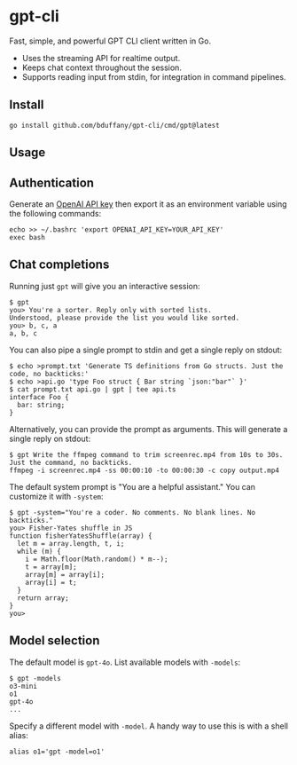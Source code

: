 # gpt-cli

Fast, simple, and powerful GPT CLI client written in Go.

- Uses the streaming API for realtime output.
- Keeps chat context throughout the session.
- Supports reading input from stdin, for integration in command pipelines.

## Install

```shell
go install github.com/bduffany/gpt-cli/cmd/gpt@latest
```

## Usage

## Authentication

Generate an [OpenAI API key](https://platform.openai.com/api-keys)
then export it as an environment variable using the following commands:

```shell
echo >> ~/.bashrc 'export OPENAI_API_KEY=YOUR_API_KEY'
exec bash
```

## Chat completions

Running just `gpt` will give you an interactive session:

```
$ gpt
you> You're a sorter. Reply only with sorted lists.
Understood, please provide the list you would like sorted.
you> b, c, a
a, b, c
```

You can also pipe a single prompt to stdin and get a single reply on
stdout:

```
$ echo >prompt.txt 'Generate TS definitions from Go structs. Just the code, no backticks:'
$ echo >api.go 'type Foo struct { Bar string `json:"bar"` }'
$ cat prompt.txt api.go | gpt | tee api.ts
interface Foo {
  bar: string;
}
```

Alternatively, you can provide the prompt as arguments. This will generate
a single reply on stdout:

```
$ gpt Write the ffmpeg command to trim screenrec.mp4 from 10s to 30s. Just the command, no backticks.
ffmpeg -i screenrec.mp4 -ss 00:00:10 -to 00:00:30 -c copy output.mp4
```

The default system prompt is "You are a helpful assistant." You can
customize it with `-system`:

```
$ gpt -system="You're a coder. No comments. No blank lines. No backticks."
you> Fisher-Yates shuffle in JS
function fisherYatesShuffle(array) {
  let m = array.length, t, i;
  while (m) {
    i = Math.floor(Math.random() * m--);
    t = array[m];
    array[m] = array[i];
    array[i] = t;
  }
  return array;
}
you>
```

## Model selection

The default model is `gpt-4o`. List available models with `-models`:

```
$ gpt -models
o3-mini
o1
gpt-4o
...
```

Specify a different model with `-model`. A handy way to use this is
with a shell alias:

```shell
alias o1='gpt -model=o1'
```
